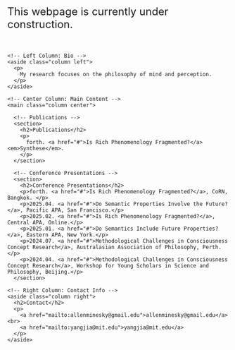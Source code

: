 <html lang="en">
<head>
  <meta charset="UTF-8" />
  <meta name="viewport" content="width=device-width, initial-scale=1.0"/>
  <title>Zhiwei Yang CV</title>
  <link rel="stylesheet" href="style.css" />
</head>
<body>
<div class="construction-banner" style="font-size: 24px; margin-bottom: 50px;">
  This webpage is currently under construction.
</div>

  <div class="container">
    
    <!-- Left Column: Bio -->
    <aside class="column left">
      <p>
        My research focuses on the philosophy of mind and perception. 
      </p>
    </aside>

    <!-- Center Column: Main Content -->
    <main class="column center">

      <!-- Publications -->
      <section>
        <h2>Publications</h2>
        <p>
          forth. <a href="#">Is Rich Phenomenology Fragmented?</a> <em>Synthese</em>.
        </p>
      </section>

      <!-- Conference Presentations -->
      <section>
        <h2>Conference Presentations</h2>
        <p>forth. <a href="#">Is Rich Phenomenology Fragmented?</a>, CoRN, Bangkok. </p>
        <p>2025.04. <a href="#">Do Semantic Properties Involve the Future?</a>, Pacific APA, San Francisco.</p>
        <p>2025.02. <a href="#">Is Rich Phenomenology Fragmented?</a>, Central APA, Online.</p>
        <p>2025.01. <a href="#">Do Semantics Include Future Properties?</a>, Eastern APA, New York.</p>
        <p>2024.07. <a href="#">Methodological Challenges in Consciousness Concept Research</a>, Australasian Association of Philosophy, Perth.</p>
        <p>2024.04. <a href="#">Methodological Challenges in Consciousness Concept Research</a>, Workshop for Young Scholars in Science and Philosophy, Beijing.</p>
      </section>

    <!-- Right Column: Contact Info -->
    <aside class="column right">
      <h2>Contact</h2>
      <p>
        <a href="mailto:allenminesky@gmail.edu">allenminesky@gmail.edu</a><br>
        <a href="mailto:yangjia@mit.edu">yangjia@mit.edu</a>
      </p>
    </aside>

  <!-- JavaScript for Carousel -->
  <script>
    let index = 0;
    const images = document.querySelector('.carousel-images');
    const totalSlides = images.children.length;

    function showSlide(i) {
      index = (i + totalSlides) % totalSlides;
      images.style.transform = `translateX(-${index * 100}%)`;
    }

    document.querySelector('.prev').addEventListener('click', () => showSlide(index - 1));
    document.querySelector('.next').addEventListener('click', () => showSlide(index + 1));

    setInterval(() => {
      showSlide(index + 1);
    }, 5000);
  </script>
